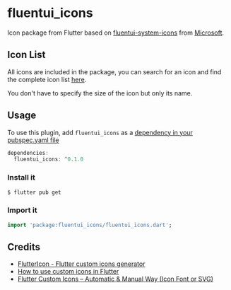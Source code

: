 # fluentui_icons

Icon package from Flutter based on [fluentui-system-icons](https://github.com/microsoft/fluentui-system-icons) from [Microsoft](https://github.com/microsoft).

## Icon List

All icons are included in the package, you can search for an icon and find the complete icon list [here](https://github.com/microsoft/fluentui-system-icons/blob/master/icons.md). 

You don't have to specify the size of the icon but only its name.


## Usage
To use this plugin, add `fluentui_icons` as a [dependency in your pubspec.yaml file](https://flutter.io/platform-plugins/)

``` dart
dependencies:
  fluentui_icons: ^0.1.0
```

### Install it 

``` bash
$ flutter pub get
```

### Import it 

``` dart
import 'package:fluentui_icons/fluentui_icons.dart';
```

## Credits

- [FlutterIcon - Flutter custom icons generator
](https://www.fluttericon.com/)
- [How to use custom icons in Flutter](https://medium.com/flutterpub/how-to-use-custom-icons-in-flutter-834a079d977)
- [Flutter Custom Icons – Automatic & Manual Way (Icon Font or SVG)](https://resocoder.com/2019/08/15/flutter-custom-icons-automatic-manual-way-icon-font-or-svg/)
